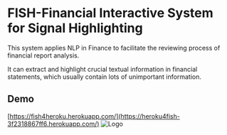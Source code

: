 # FISH-Financial Interactive System for Signal Highlighting

This system applies NLP in Finance to facilitate the reviewing process of financial report analysis. 

It can extract and highlight crucial textual information in financial statements, which usually contain lots of unimportant information.


## Demo

[https://fish4heroku.herokuapp.com/](https://heroku4fish-3f2318867ff6.herokuapp.com/)
![Logo](https://i.imgur.com/KN2Bxkf.jpg)
